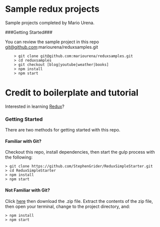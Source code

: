 # Sample redux projects

Sample projects completed by Mario Urena. 

###Getting Started###

You can review the sample project in this repo git@github.com:mariourena/reduxsamples.git

```
	> git clone git@github.com:mariourena/reduxsamples.git
	> cd reduxsamples
	> git checkout [blog|youtube|weather|books]
	> npm install
	> npm start
```

# Credit to boilerplate and tutorial

Interested in learning [Redux](https://www.udemy.com/react-redux/)?

### Getting Started

There are two methods for getting started with this repo.

#### Familiar with Git?
Checkout this repo, install dependencies, then start the gulp process with the following:

```
> git clone https://github.com/StephenGrider/ReduxSimpleStarter.git
> cd ReduxSimpleStarter
> npm install
> npm start
```

#### Not Familiar with Git?
Click [here](https://github.com/StephenGrider/ReactStarter/releases) then download the .zip file.  Extract the contents of the zip file, then open your terminal, change to the project directory, and:

```
> npm install
> npm start
```
